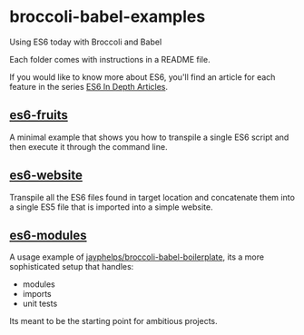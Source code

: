 # broccoli-babel-examples

Using ES6 today with Broccoli and Babel

Each folder comes with instructions in a README file.

If you would like to know more about ES6, you'll find an article for each feature in the series
[ES6 In Depth Articles](https://hacks.mozilla.org/category/es6-in-depth/).

## [es6-fruits](https://github.com/givanse/broccoli-babel-examples/tree/master/es6-fruits)

A minimal example that shows you how to transpile a single ES6 script and then execute it through the command line.

## [es6-website](https://github.com/givanse/broccoli-babel-examples/tree/master/es6-website)

Transpile all the ES6 files found in target location and concatenate them into a single ES5 file that is imported into a simple website.

## [es6-modules](https://github.com/givanse/broccoli-babel-examples/tree/master/es6-modules)

A usage example of [jayphelps/broccoli-babel-boilerplate](https://github.com/jayphelps/broccoli-babel-boilerplate), its a more sophisticated setup that handles:

* modules
* imports
* unit tests

Its meant to be the starting point for ambitious projects.
